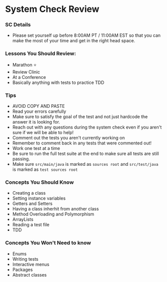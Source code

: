 # System Check Review

### SC Details
* Please set yourself up before 8:00AM PT / 11:00AM EST so that you can make the most of your time and get in the right head space.

### Lessons You Should Review:
* Marathon ⭐️
* Review Clinic
* At a Conference
* Basically anything with tests to practice TDD

### Tips
* AVOID COPY AND PASTE
* Read your errors carefully
* Make sure to satisfy the goal of the test and not just hardcode the answer it is looking for.
* Reach out with any questions during the system check even if you aren't sure if we will be able to help!
* Comment out the tests you aren't currently working on
* Remember to comment back in any tests that were commented out!
* Work one test at a time
* Be sure to run the full test suite at the end to make sure all tests are still passing.
* Make sure `src/main/java` is marked as `sources root` and `src/test/java` is marked as `test sources root`

### Concepts You Should Know
* Creating a class
* Setting instance variables
* Getters and Setters
* Having a class inherhit from another class
* Method Overloading and Polymorphism
* ArrayLists
* Reading a test file
* TDD

### Concepts You Won't Need to know
* Enums
* Writing tests
* Interactive menus
* Packages
* Abstract classes